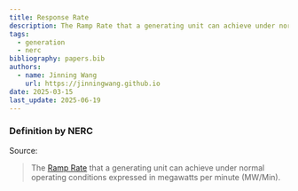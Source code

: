 ```yaml
---
title: Response Rate
description: The Ramp Rate that a generating unit can achieve under normal conditions.
tags:
  - generation
  - nerc
bibliography: papers.bib
authors:
  - name: Jinning Wang
    url: https://jinningwang.github.io
date: 2025-03-15
last_update: 2025-06-19
---
```


### Definition by NERC

Source: <d-cite key="nerc2024glossary"></d-cite>

> The [Ramp Rate](/wiki/ramp) that a generating unit can achieve under normal operating conditions expressed in megawatts per minute (MW/Min).
